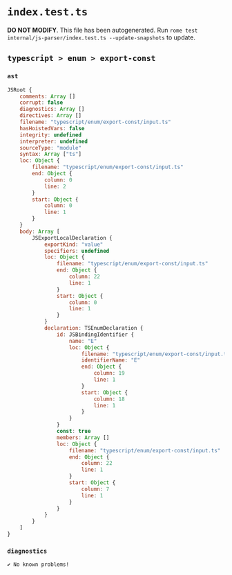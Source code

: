 # `index.test.ts`

**DO NOT MODIFY**. This file has been autogenerated. Run `rome test internal/js-parser/index.test.ts --update-snapshots` to update.

## `typescript > enum > export-const`

### `ast`

```javascript
JSRoot {
	comments: Array []
	corrupt: false
	diagnostics: Array []
	directives: Array []
	filename: "typescript/enum/export-const/input.ts"
	hasHoistedVars: false
	integrity: undefined
	interpreter: undefined
	sourceType: "module"
	syntax: Array ["ts"]
	loc: Object {
		filename: "typescript/enum/export-const/input.ts"
		end: Object {
			column: 0
			line: 2
		}
		start: Object {
			column: 0
			line: 1
		}
	}
	body: Array [
		JSExportLocalDeclaration {
			exportKind: "value"
			specifiers: undefined
			loc: Object {
				filename: "typescript/enum/export-const/input.ts"
				end: Object {
					column: 22
					line: 1
				}
				start: Object {
					column: 0
					line: 1
				}
			}
			declaration: TSEnumDeclaration {
				id: JSBindingIdentifier {
					name: "E"
					loc: Object {
						filename: "typescript/enum/export-const/input.ts"
						identifierName: "E"
						end: Object {
							column: 19
							line: 1
						}
						start: Object {
							column: 18
							line: 1
						}
					}
				}
				const: true
				members: Array []
				loc: Object {
					filename: "typescript/enum/export-const/input.ts"
					end: Object {
						column: 22
						line: 1
					}
					start: Object {
						column: 7
						line: 1
					}
				}
			}
		}
	]
}
```

### `diagnostics`

```
✔ No known problems!

```
